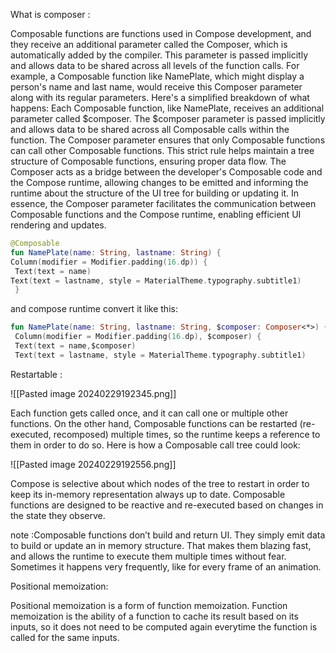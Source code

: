 
What is composer :

Composable functions are functions used in Compose development, and they receive an additional parameter called the Composer, which is automatically added by the compiler. This parameter is passed implicitly and allows data to be shared across all levels of the function calls.
For example, a Composable function like NamePlate, which might display a person's name and last name, would receive this Composer parameter along with its regular parameters.
Here's a simplified breakdown of what happens:
Each Composable function, like NamePlate, receives an additional parameter called $composer.
The $composer parameter is passed implicitly and allows data to be shared across all Composable calls within the function.
The Composer parameter ensures that only Composable functions can call other Composable functions.
This strict rule helps maintain a tree structure of Composable functions, ensuring proper data flow.
The Composer acts as a bridge between the developer's Composable code and the Compose runtime, allowing changes to be emitted and informing the runtime about the structure of the UI tree for building or updating it.
In essence, the Composer parameter facilitates the communication between Composable functions and the Compose runtime, enabling efficient UI rendering and updates.
```kt
@Composable
fun NamePlate(name: String, lastname: String) {
Column(modifier = Modifier.padding(16.dp)) {
 Text(text = name)
Text(text = lastname, style = MaterialTheme.typography.subtitle1)
 }
```

and compose runtime convert it like this:
```kt
fun NamePlate(name: String, lastname: String, $composer: Composer<*>) {
 Column(modifier = Modifier.padding(16.dp), $composer) {
 Text(text = name,$composer)
 Text(text = lastname, style = MaterialTheme.typography.subtitle1)
```


Restartable :

![[Pasted image 20240229192345.png]]
 
Each function gets called once, and it can call one or multiple
other functions.
On the other hand, Composable functions can be restarted (re-executed, recomposed) multiple times, so the runtime keeps a reference to them in order to do so. Here is how a Composable call tree could look:

![[Pasted image 20240229192556.png]]

Compose is selective about which nodes of the tree to restart in order to keep its in-memory representation always up to date. Composable functions are designed to be reactive and re-executed based on changes in the state they observe.

note :Composable functions don’t build and return UI. They simply emit data to build or update an in memory structure. That makes them blazing fast, and allows the runtime to execute them multiple times without fear. Sometimes it happens very frequently, like for every frame of an animation.

Positional memoization:

Positional memoization is a form of function memoization. Function memoization is the ability of a function to cache its result based on its inputs, so it does not need to be computed again everytime the function is called for the same inputs.
